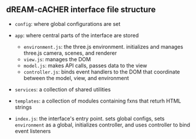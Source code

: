 ## dREAM-cACHER interface file structure

- `config`: where global configurations are set


- `app`: where central parts of the interface are stored
  - `environment.js`: the three.js environment. initializes and manages three.js camera, scenes, and renderer
  - `view.js`: manages the DOM
  - `model.js`: makes API calls, passes data to the view
  - `controller.js`: binds event handlers to the DOM that coordinate between the model, view, and environment


- `services`: a collection of shared utilities


- `templates`: a collection of modules containing fxns that returh HTML strings


- `index.js`: the interface's entry point. sets global configs, sets `environment` as a global, initializes controller, and uses controller to bind event listeners
